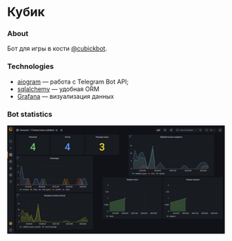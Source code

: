 # Кубик

### About
Бот для игры в кости [@cubickbot](http://telegram.me/cubickbot).

### Technologies
* [aiogram](https://github.com/aiogram/aiogram) — работа с Telegram Bot API;
* [sqlalchemy](https://www.sqlalchemy.org/) — удобная ORM 
* [Grafana](https://grafana.com/) — визуализация данных
  
### Bot statistics
![stats](./readme/1.jpg)